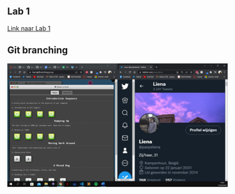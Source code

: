 ## Lab 1
[Link naar Lab 1](https://github.com/ellendeveth/2imd-webtechadvanced-lab1)

## Git branching
![Git branching test](/lab1/imgs/gitbranching.jpg)